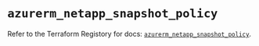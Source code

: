 # `azurerm_netapp_snapshot_policy`

Refer to the Terraform Registory for docs: [`azurerm_netapp_snapshot_policy`](https://www.terraform.io/docs/providers/azurerm/r/netapp_snapshot_policy).
